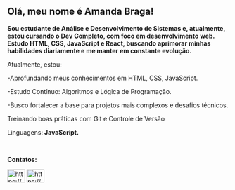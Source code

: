## Olá, meu nome é Amanda Braga!

<p align="left">
<strong>Sou estudante de Análise e Desenvolvimento de Sistemas e, atualmente, estou cursando o Dev Completo, com foco em desenvolvimento web. Estudo HTML, CSS, JavaScript e React, buscando aprimorar minhas habilidades diariamente e me manter em constante evolução.</strong>
</p>

<p>Atualmente, estou:</p>

<p>-Aprofundando meus conhecimentos em HTML, CSS, JavaScript.</p>
<p>-Estudo Contínuo: Algoritmos e Lógica de Programação.</p>
<p>-Busco fortalecer a base para projetos mais complexos e desafios técnicos.</p>
<p>Treinando boas práticas com Git e Controle de Versão</p>

<p align="left">
Linguagens:<strong> JavaScript.</strong>
</p>
<br>
<p align="left">
<strong>Contatos:</strong>
</p>
<p align="left">
<a href="https://www.instagram.com/amandabragass/" target="blank"><img align="center" src="https://raw.githubusercontent.com/rahuldkjain/github-profile-readme-generator/master/src/images/icons/Social/instagram.svg" alt="https://www.instagram.com/amandabragass/" height="30" width="40" /></a>
<a href="https://www.linkedin.com/in/amanda-braga-b3344129a/" target="blank"><img align="center" src="https://raw.githubusercontent.com/rahuldkjain/github-profile-readme-generator/master/src/images/icons/Social/linked-in-alt.svg" alt="https://www.linkedin.com/in/amandabragadev/" height="30" width="40" /></a>
</p>  

